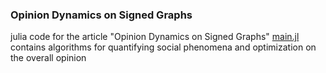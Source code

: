 ### Opinion Dynamics on Signed Graphs

julia code for the article "Opinion Dynamics on Signed Graphs"
[main.jl](./main.jl) contains algorithms for quantifying social phenomena and optimization on the overall opinion
